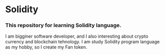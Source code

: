 # Solidity
<h3>This repository for learning Solidity language.</h3>
<p>
  I am bigginer software developer, and I also interesting about crypto currency and blockchain tehnology.
  I am study Solidity program language as my hobby, so I create my Fan token.
  </p>

